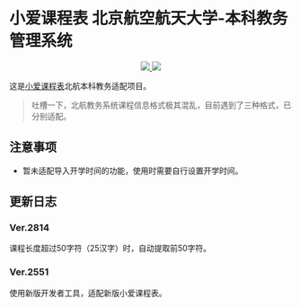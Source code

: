 # 小爱课程表 北京航空航天大学-本科教务管理系统

<p align="center">
  <a href="https://github.com/MeanZhang" alt="开发者">
    <img src="https://img.shields.io/badge/开发者-Mean-blue?logo=github">
  </a>
  <a href="https://github.com/MeanZhang/buaa-ai-schedule" alt="使用人数">
    <img src="https://api.meancoder.xyz/schedule">
  </a>
</p>

这是[小爱课程表](https://open-schedule-prod.ai.xiaomi.com/docs/#/help/)北航本科教务适配项目。

> 吐槽一下，北航教务系统课程信息格式极其混乱，目前遇到了三种格式，已分别适配。

## 注意事项

- 暂未适配导入开学时间的功能，使用时需要自行设置开学时间。

## 更新日志

### Ver.2814

课程长度超过50字符（25汉字）时，自动提取前50字符。

### Ver.2551

使用新版开发者工具，适配新版小爱课程表。
